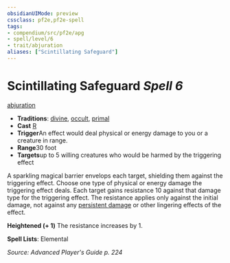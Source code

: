```yaml
---
obsidianUIMode: preview
cssclass: pf2e,pf2e-spell
tags:
- compendium/src/pf2e/apg
- spell/level/6
- trait/abjuration
aliases: ["Scintillating Safeguard"]
---
```

# Scintillating Safeguard *Spell 6*   
[abjuration](../../rules/traits/abjuration.md)  

- **Traditions**: [divine](../../rules/traits/divine.md), [occult](../../rules/traits/occult.md), [primal](../../rules/traits/primal.md)
- **Cast** [R](../../rules/core-rulebook/chapter-9-playing-the-game.md#Actions "Reaction") 
- **Trigger**An effect would deal physical or energy damage to you or a creature in range.
- **Range**30 foot
- **Targets**up to 5 willing creatures who would be harmed by the triggering effect

A sparkling magical barrier envelops each target, shielding them against the triggering effect. Choose one type of physical or energy damage the triggering effect deals. Each target gains resistance 10 against that damage type for the triggering effect. The resistance applies only against the initial damage, not against any [persistent damage](../../rules/conditions.md#Persistent%20Damage) or other lingering effects of the effect.

**Heightened (+ 1)** The resistance increases by 1.

**Spell Lists**: Elemental

*Source: Advanced Player's Guide p. 224*
